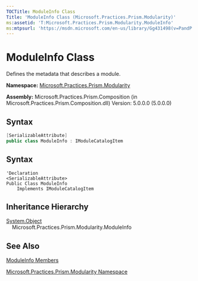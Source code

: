 ```yaml
---
TOCTitle: ModuleInfo Class
Title: 'ModuleInfo Class (Microsoft.Practices.Prism.Modularity)'
ms:assetid: 'T:Microsoft.Practices.Prism.Modularity.ModuleInfo'
ms:mtpsurl: 'https://msdn.microsoft.com/en-us/library/Gg431498(v=PandP.50)'
---
```


# ModuleInfo Class

Defines the metadata that describes a module.

**Namespace:** [Microsoft.Practices.Prism.Modularity](https://msdn.microsoft.com/en-us/library/microsoft.practices.prism.modularity(v=pandp.50))

**Assembly:** Microsoft.Practices.Prism.Composition (in Microsoft.Practices.Prism.Composition.dll) Version: 5.0.0.0 (5.0.0.0)

## Syntax

```C#
[SerializableAttribute]
public class ModuleInfo : IModuleCatalogItem
```

## Syntax

```VB
'Declaration
<SerializableAttribute>
Public Class ModuleInfo
	Implements IModuleCatalogItem
```

## Inheritance Hierarchy
[System.Object](http://msdn2.microsoft.com/en-us/library/e5kfa45b)<br/>
&nbsp;&nbsp;&nbsp;&nbsp;Microsoft.Practices.Prism.Modularity.ModuleInfo

## See Also

[ModuleInfo Members](https://msdn.microsoft.com/en-us/library/microsoft.practices.prism.modularity.moduleinfo_members(v=pandp.50))

[Microsoft.Practices.Prism.Modularity Namespace](https://msdn.microsoft.com/en-us/library/microsoft.practices.prism.modularity(v=pandp.50))
